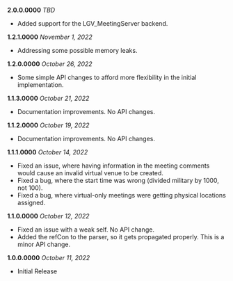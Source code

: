 **2.0.0.0000** *TBD*

- Added support for the LGV_MeetingServer backend.

**1.2.1.0000** *November 1, 2022*

- Addressing some possible memory leaks.

**1.2.0.0000** *October 26, 2022*

- Some simple API changes to afford more flexibility in the initial implementation.

**1.1.3.0000** *October 21, 2022*

- Documentation improvements. No API changes.

**1.1.2.0000** *October 19, 2022*

- Documentation improvements. No API changes.

**1.1.1.0000** *October 14, 2022*

- Fixed an issue, where having information in the meeting comments would cause an invalid virtual venue to be created.
- Fixed a bug, where the start time was wrong (divided military by 1000, not 100).
- Fixed a bug, where virtual-only meetings were getting physical locations assigned.

**1.1.0.0000** *October 12, 2022*

- Fixed an issue with a weak self. No API change.
- Added the refCon to the parser, so it gets propagated properly. This is a minor API change.

**1.0.0.0000** *October 11, 2022*

- Initial Release
